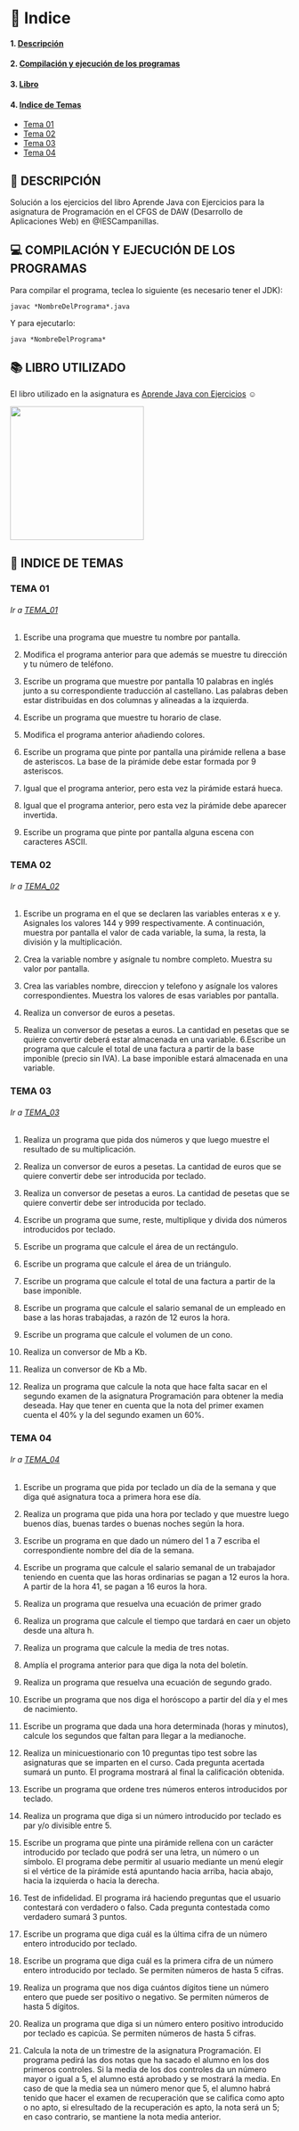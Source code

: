 # :page_facing_up: Indice 
#### 1. [Descripción](#descripcion)  
#### 2. [Compilación y ejecución de los programas](#compilacion)  
#### 3. [Libro](#libro)
#### 4. [Indice de Temas](#indice)
  + [Tema 01](#tema1)
  + [Tema 02](#tema2)
  + [Tema 03](#tema3)
  + [Tema 04](#tema4)

<a name="descripcion"/>

## :pencil: DESCRIPCIÓN

Solución a los ejercicios del libro Aprende Java con Ejercicios para la asignatura de Programación en el CFGS de DAW (Desarrollo de Aplicaciones Web) en @IESCampanillas.

<a name="compilacion"/>

## :computer: COMPILACIÓN Y EJECUCIÓN DE LOS PROGRAMAS

Para compilar el programa, teclea lo siguiente (es necesario tener el JDK):

```console
javac *NombreDelPrograma*.java
```

Y para ejecutarlo:
```console
java *NombreDelPrograma*
```

<a name="libro"/>

## :books: LIBRO UTILIZADO

El libro utilizado en la asignatura es [Aprende Java con Ejercicios](https://leanpub.com/aprendejava) :relaxed:

<img src="imagenes/aprendejava.jpeg" width="240px">

<a name="indice"/>

## :file_folder: INDICE DE TEMAS

<a name="tema1"/>

### TEMA 01
###### Ir a [TEMA_01](https://github.com/lucia-blanco/mi-aprende-java-con-ejercicios/tree/master/TEMA_01)

1. Escribe una programa que muestre tu nombre por pantalla.

2. Modifica el programa anterior para que además se muestre tu dirección y
tu número de teléfono.
3. Escribe un programa que muestre por pantalla 10 palabras en inglés junto
a su correspondiente traducción al castellano. Las palabras deben estar
distribuidas en dos columnas y alineadas a la izquierda.
4. Escribe un programa que muestre tu horario de clase.
5. Modifica el programa anterior añadiendo colores.
6. Escribe un programa que pinte por pantalla una pirámide rellena a base de
asteriscos. La base de la pirámide debe estar formada por 9 asteriscos.
7. Igual que el programa anterior, pero esta vez la pirámide estará hueca.
8. Igual que el programa anterior, pero esta vez la pirámide debe aparecer
invertida.
9. Escribe un programa que pinte por pantalla alguna escena con caracteres ASCII.

<a name="tema2"/>

### TEMA 02
###### Ir a [TEMA_02](https://github.com/lucia-blanco/mi-aprende-java-con-ejercicios/tree/master/TEMA_02)

1. Escribe un programa en el que se declaren las variables enteras x e y. Asignales
los valores 144 y 999 respectivamente. A continuación, muestra por pantalla
el valor de cada variable, la suma, la resta, la división y la multiplicación.

2. Crea la variable nombre y asígnale tu nombre completo. Muestra su valor por
pantalla.
3. Crea las variables nombre, direccion y telefono y asígnale los valores correspondientes.
Muestra los valores de esas variables por pantalla.
4. Realiza un conversor de euros a pesetas.
5. Realiza un conversor de pesetas a euros. La cantidad en pesetas que se quiere
convertir deberá estar almacenada en una variable.
6.Escribe un programa que calcule el total de una factura a partir de la base
imponible (precio sin IVA). La base imponible estará almacenada en una
variable.

<a name="tema3"/>

### TEMA 03
###### Ir a [TEMA_03](https://github.com/lucia-blanco/mi-aprende-java-con-ejercicios/tree/master/TEMA_03)

1. Realiza un programa que pida dos números y que luego muestre el resultado
de su multiplicación.

2. Realiza un conversor de euros a pesetas. La cantidad de euros que se quiere
convertir debe ser introducida por teclado.
3. Realiza un conversor de pesetas a euros. La cantidad de pesetas que se quiere
convertir debe ser introducida por teclado.
4. Escribe un programa que sume, reste, multiplique y divida dos números
introducidos por teclado.
5. Escribe un programa que calcule el área de un rectángulo.
6. Escribe un programa que calcule el área de un triángulo.
7. Escribe un programa que calcule el total de una factura a partir de la base
imponible.
8. Escribe un programa que calcule el salario semanal de un empleado en base
a las horas trabajadas, a razón de 12 euros la hora.
9. Escribe un programa que calcule el volumen de un cono.
10. Realiza un conversor de Mb a Kb.
11. Realiza un conversor de Kb a Mb.
12. Realiza un programa que calcule la nota que hace falta sacar en el segundo
examen de la asignatura Programación para obtener la media deseada. Hay
que tener en cuenta que la nota del primer examen cuenta el 40% y la del
segundo examen un 60%.

<a name="tema4"/>

### TEMA 04
###### Ir a [TEMA_04](https://github.com/lucia-blanco/mi-aprende-java-con-ejercicios/tree/master/TEMA_04)

1. Escribe un programa que pida por teclado un día de la semana y que diga qué
asignatura toca a primera hora ese día.

2. Realiza un programa que pida una hora por teclado y que muestre luego
buenos días, buenas tardes o buenas noches según la hora.
3. Escribe un programa en que dado un número del 1 a 7 escriba el correspondiente
nombre del día de la semana.
4. Escribe un programa que calcule el salario semanal de un
trabajador teniendo en cuenta que las horas ordinarias se pagan a 12 euros la hora. 
A partir de la hora 41, se pagan a 16 euros la hora.
5. Realiza un programa que resuelva una ecuación de primer grado
6. Realiza un programa que calcule el tiempo que tardará en caer un objeto desde
una altura h.
7. Realiza un programa que calcule la media de tres notas.
8. Amplía el programa anterior para que diga la nota del boletín.
9. Realiza un programa que resuelva una ecuación de segundo grado.
10. Escribe un programa que nos diga el horóscopo a partir del día y el mes de
nacimiento.
11. Escribe un programa que dada una hora determinada (horas y minutos),
calcule los segundos que faltan para llegar a la medianoche.
12. Realiza un minicuestionario con 10 preguntas tipo test sobre las asignaturas
que se imparten en el curso. Cada pregunta acertada sumará un punto. El
programa mostrará al final la calificación obtenida.
13. Escribe un programa que ordene tres números enteros introducidos por
teclado.
14. Realiza un programa que diga si un número introducido por teclado es par y/o
divisible entre 5.
15. Escribe un programa que pinte una pirámide rellena con un carácter introducido
por teclado que podrá ser una letra, un número o un símbolo. El programa debe permitir al usuario mediante un menú elegir si
el vértice de la pirámide está apuntando hacia arriba, hacia abajo, hacia la
izquierda o hacia la derecha.
16. Test de infidelidad. El programa irá haciendo preguntas que el usuario
contestará con verdadero o falso. Cada pregunta contestada como verdadero
sumará 3 puntos.
17. Escribe un programa que diga cuál es la última cifra de un número entero
introducido por teclado.
18. Escribe un programa que diga cuál es la primera cifra de un número entero
introducido por teclado. Se permiten números de hasta 5 cifras.
19. Realiza un programa que nos diga cuántos dígitos tiene un número entero que
puede ser positivo o negativo. Se permiten números de hasta 5 dígitos.
20. Realiza un programa que diga si un número entero positivo introducido por
teclado es capicúa. Se permiten números de hasta 5 cifras.
21. Calcula la nota de un trimestre de la asignatura Programación. El programa
pedirá las dos notas que ha sacado el alumno en los dos primeros controles.
Si la media de los dos controles da un número mayor o igual a 5, el alumno
está aprobado y se mostrará la media. En caso de que la media sea un número
menor que 5, el alumno habrá tenido que hacer el examen de recuperación
que se califica como apto o no apto, si elresultado de la recuperación es apto, la nota será un 5; 
en caso contrario, se mantiene la nota media anterior.
